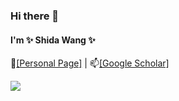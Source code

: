 ### Hi there 👋

#### I'm ✨ Shida Wang ✨ 

👯[[Personal Page]](https://radarfudan.github.io) \|
📫[[Google Scholar]](https://scholar.google.com/citations?user=vA2YMfgAAAAJ&hl=en)


<picture>
<source 
  srcset="https://github-readme-stats.vercel.app/api?username=radarFudan&show_icons=True&theme=transparent"
  media="(prefers-color-scheme: dark)"
/>
<source
  srcset="https://github-readme-stats.vercel.app/api?username=radarFudan&show_icons=true&theme=transparent"
  media="(prefers-color-scheme: light), (prefers-color-scheme: no-preference)"
/>
<img src="https://github-readme-stats.vercel.app/api?username=radarFudan&show_icons=true&theme=transparent" />
</picture>

<!--
**radarFudan/radarFudan** is a ✨ _special_ ✨ repository because its `README.md` (this file) appears on your GitHub profile.

Here are some ideas to get you started:

- 🔭 I’m currently working on ...
- 🌱 I’m currently learning ...
- 👯 I’m looking to collaborate on ...
- 🤔 I’m looking for help with ...
- 💬 Ask me about ...
- 📫 How to reach me: ...
- 😄 Pronouns: ...
- ⚡ Fun fact: ...
-->
